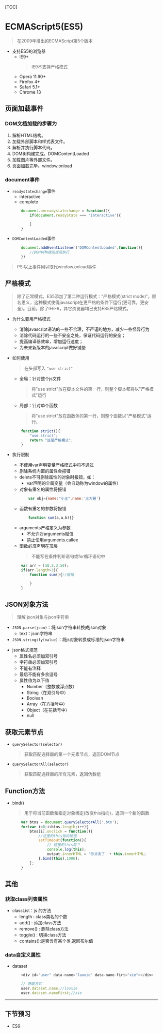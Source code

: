 [TOC]

# ECMAScript5(ES5)
> 在2009年推出的ECMAScript第5个版本

* 支持ES5的浏览器
    * IE9+
        > IE9不支持严格模式 
    * Opera 11.60+
    * Firefox 4+
    * Safari 5.1+
    * Chrome 13


## 页面加载事件

### DOM文档加载的步骤为
1. 解析HTML结构。
2. 加载外部脚本和样式表文件。
3. 解析并执行脚本代码。
4. DOM树构建完成。DOMContentLoaded
5. 加载图片等外部文件。
6. 页面加载完毕。window.onload


### document事件
* `readystatechange`事件
    * interactive
    * complete
    ```js
        document.onreadystatechange = function(){
            if(document.readyState === 'interactive'){

            }
        }
    ```
* `DOMContentLoaded`事件
    ```js
        document.addEventListener('DOMContentLoaded',function(){
            //DOM树构建完成后执行
        })
    ```

> PS:以上事件用以取代window.onload事件


## 严格模式
>除了正常模式，ES5添加了第二种运行模式：“严格模式(strict mode)”。顾名思义，这种模式使得javascript在更严格的条件下运行(更可靠，更安全)。目前，除了IE6-9，其它浏览器均已支持ES5严格模式。

* 为什么要用严格模式
    - 消除javascript语法的一些不合理，不严谨的地方，减少一些怪异行为
    - 消除代码运行的一些不安全之处，保证代码运行的安全；
    - 提高编译器效率，增加运行速度；
    - 为未来新版本的javascript做好铺垫

* 如何使用
    > 在头部写入 `"use strict"`
    - 全局：针对整个js文件
        > 将"use strict"放在脚本文件的第一行，则整个脚本都将以"严格模式"运行
    - 局部：针对单个函数
        > 将"use strict"放在函数体的第一行，则整个函数以"严格模式"运行。

    ```js
        function strict(){
            "use strict";
            return "这是严格模式";
        }
    ```

* 执行限制
    - 不使用var声明变量严格模式中将不通过
    - 删除系统内置的属性会报错
    - delete不可删除属性的对象时报错，如：
        + var声明的全局变量（会自动称为window的属性）
    - 对象有重名的属性将报错
        ```js
            var obj={name:"小王",name:'王大锤'}
        ```
    - 函数有重名的参数将报错
        ```js
            function sum(a,a,b){}
        ```
    - arguments严格定义为参数
        + 不允许对arguments赋值
        + 禁止使用arguments.callee
    - 函数必须声明在顶层
        > 不能写在条件判断语句或for循环语句中
    
    ```js
        var arr = [10,2,3,50];
        if(arr.length>3){
            function sum(){//报错

            }
        }
    ```


## JSON对象方法
> 理解 json对象与json字符串
* `JSON.parse(json)`：将json字符串转换成json对象
    - text：json字符串 
* `JSON.stringify(value)`：将js对象转换成标准的json字符串

- json格式规范
    + 属性名必须加双引号
    + 字符串必须加双引号
    + 不能有注释
    + 最后不能有多余逗号
    + 属性值为以下值
        * Number（整数或浮点数）
        * String（在双引号中）
        * Boolean
        * Array（在方括号中）
        * Object（在花括号中）
        * null

## 获取元素节点
* `querySelector(selector)`
    > 获取匹配选择器的第一个元素节点，返回DOM节点
* `querySelectorAll(selector)`
    > 获取匹配选择器的所有元素，返回伪数组


## Function方法
* bind()
    > 用于将当前函数和指定对象绑定(改变this指向)，返回一个新的函数

    ```js
        var btns = document.querySelectorAll('.btn');
        for(var i=0;i<btns.length;i++){
            btns[i].onclick = function(){
                //这里的this指向按钮
                setTimeout(function(){
                    // 这里的this呢？
                    console.log(this);
                    output.innerHTML = '你点击了' + this.innerHTML;
                }.bind(this),1000);
            };
        }
    ```


## 其他

### 获取class列表属性
* classList：js 的方法
    - length :  class类名的个数
    - add()  :  添加class方法
    - remove()  :  删除class方法
    - toggle() :  切换class方法
    - contains():是否含有某个类,返回布尔值

### data自定义属性
* dataset
    ```js
        <div id="user" data-name="laoxie" data-name-firt="xie"></div>
        
        // 获取方式
        user.dataset.name;//laoxie
        user.dataset.nameFirst;//xie
    ```

---

## 下节预习
* ES6
